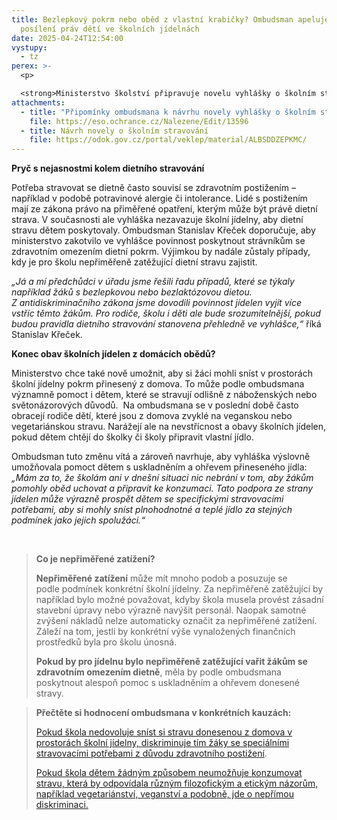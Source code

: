 ```yaml
---
title: Bezlepkový pokrm nebo oběd z vlastní krabičky? Ombudsman apeluje na
  posílení práv dětí ve školních jídelnách
date: 2025-04-24T12:54:00
vystupy:
  - tz
perex: >-
  <p>

  <strong>Ministerstvo školství připravuje novelu vyhlášky o školním stravování. Ombudsman oceňuje, že navrhovaná změna zohledňuje situaci dětí, které mají ze zdravotních nebo jiných vážných důvodů specifické stravovací potřeby. Zároveň se ale v&nbsp;připomínkovém řízení obrací na ministerstvo s&nbsp;dalšími návrhy, které na základě jeho poznatků prospějí strávníkům.&nbsp;</strong></p>
attachments:
  - title: "Připomínky ombudsmana k návrhu novely vyhlášky o školním stravování "
    file: https://eso.ochrance.cz/Nalezene/Edit/13596
  - title: Návrh novely o školním stravování
    file: https://odok.gov.cz/portal/veklep/material/ALBSDDZEPKMC/
---
```

<p>
<strong>Pryč s&nbsp;nejasnostmi kolem dietního stravování</strong></p>
<p>Potřeba stravovat se dietně často souvisí se zdravotním postižením – například v&nbsp;podobě potravinové alergie či intolerance. Lidé s&nbsp;postižením mají ze zákona právo na přiměřené opatření, kterým může být právě dietní strava. V&nbsp;současnosti ale vyhláška nezavazuje školní jídelny, aby dietní stravu dětem poskytovaly. Ombudsman Stanislav Křeček doporučuje, aby ministerstvo zakotvilo ve vyhlášce povinnost poskytnout strávníkům se zdravotním omezením dietní pokrm. Výjimkou by nadále zůstaly případy, kdy je pro školu nepřiměřeně zatěžující dietní stravu zajistit.</p>
<p>
<i>„Já a mí předchůdci v&nbsp;úřadu jsme řešili řadu případů, které se týkaly například žáků s bezlepkovou nebo bezlaktózovou dietou. Z&nbsp;antidiskriminačního zákona jsme dovodili povinnost jídelen vyjít více vstříc těmto žákům. Pro rodiče, školu i děti ale bude srozumitelnější, pokud budou pravidla dietního stravování stanovena přehledně ve vyhlášce,“ </i>říká Stanislav Křeček.</p>
<p>
<strong>Konec obav školních jídelen z&nbsp;domácích obědů?</strong></p>
<p>Ministerstvo chce také nově umožnit, aby si žáci mohli sníst v&nbsp;prostorách školní jídelny pokrm přinesený z&nbsp;domova. To může podle ombudsmana významně pomoct i dětem, které se stravují odlišně z&nbsp;náboženských nebo světonázorových důvodů.&nbsp; Na ombudsmana se v&nbsp;poslední době často obracejí rodiče dětí, které jsou z&nbsp;domova zvyklé na veganskou nebo vegetariánskou stravu. Narážejí ale na nevstřícnost a obavy školních jídelen, pokud dětem chtějí do školky či školy připravit vlastní jídlo.&nbsp;</p>
<p>Ombudsman tuto změnu vítá a zároveň navrhuje, aby vyhláška výslovně umožňovala pomoct dětem s&nbsp;uskladněním a ohřevem přineseného jídla:
<i>„Mám za&nbsp;to, že&nbsp;školám ani v&nbsp;dnešní situaci nic nebrání v&nbsp;tom, aby žákům pomohly oběd uchovat a připravit ke konzumaci. Tato podpora ze strany jídelen může výrazně prospět dětem se specifickými stravovacími potřebami, aby si mohly sníst plnohodnotné a teplé jídlo za stejných podmínek jako jejich spolužáci.“</i></p>
<p>&nbsp;</p>
<blockquote>
<p>
<strong>Co je nepřiměřené zatížení?</strong></p>
<p>
<strong>Nepřiměřené zatížení</strong> může mít mnoho podob a posuzuje se podle&nbsp;podmínek konkrétní školní jídelny. Za&nbsp;nepřiměřeně zatěžující by například bylo možné považovat, kdyby škola musela provést zásadní stavební úpravy nebo výrazně navýšit personál. Naopak samotné zvýšení nákladů nelze automaticky označit za&nbsp;nepřiměřené zatížení. Záleží na&nbsp;tom, jestli by konkrétní výše vynaložených finančních prostředků byla pro&nbsp;školu únosná.</p>
<p>
<strong>Pokud by pro jídelnu bylo nepřiměřeně zatěžující vařit žákům se zdravotním omezením dietně</strong>, měla by podle ombudsmana poskytnout alespoň pomoc s&nbsp;uskladněním a ohřevem donesené stravy.</p></blockquote>
<blockquote>
<p>
<strong>Přečtěte si hodnocení ombudsmana v&nbsp;konkrétních kauzách:</strong></p>
<p>
<a href="https://eso.ochrance.cz/Nalezene/Edit/5430">Pokud škola nedovoluje sníst si stravu donesenou z&nbsp;domova v prostorách školní jídelny, diskriminuje tím žáky se speciálními stravovacími potřebami z důvodu zdravotního postižení</a>.</p>
<p>
<a href="https://eso.ochrance.cz/Nalezene/Edit/12766">Pokud škola dětem žádným způsobem neumožňuje konzumovat stravu, která by odpovídala různým filozofickým a etickým názorům, například vegetariánství, veganství a podobně, jde o nepřímou diskriminaci.</a></p></blockquote>
